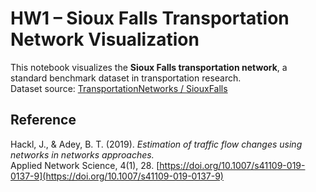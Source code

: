 # HW1 – Sioux Falls Transportation Network Visualization

This notebook visualizes the **Sioux Falls transportation network**, a standard benchmark dataset in transportation research.  
Dataset source: [TransportationNetworks / SiouxFalls](https://github.com/bstabler/TransportationNetworks/tree/master/SiouxFalls)

## Reference
Hackl, J., & Adey, B. T. (2019). *Estimation of traffic flow changes using networks in networks approaches.*  
Applied Network Science, 4(1), 28. [https://doi.org/10.1007/s41109-019-0137-9](https://doi.org/10.1007/s41109-019-0137-9)
